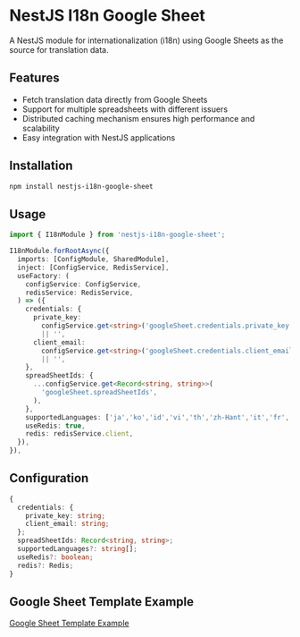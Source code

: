 # NestJS I18n Google Sheet

A NestJS module for internationalization (i18n) using Google Sheets as the source for translation data.

## Features

- Fetch translation data directly from Google Sheets
- Support for multiple spreadsheets with different issuers
- Distributed caching mechanism ensures high performance and scalability
- Easy integration with NestJS applications

## Installation

```bash
npm install nestjs-i18n-google-sheet
```

## Usage

```typescript
import { I18nModule } from 'nestjs-i18n-google-sheet';

I18nModule.forRootAsync({
  imports: [ConfigModule, SharedModule],
  inject: [ConfigService, RedisService],
  useFactory: (
    configService: ConfigService,
    redisService: RedisService,
  ) => ({
    credentials: {
      private_key:
        configService.get<string>('googleSheet.credentials.private_key')
        || '',
      client_email:
        configService.get<string>('googleSheet.credentials.client_email')
        || '',
    },
    spreadSheetIds: {
      ...configService.get<Record<string, string>>(
        'googleSheet.spreadSheetIds',
      ),
    },
    supportedLanguages: ['ja','ko','id','vi','th','zh-Hant','it','fr','de','tr','ar','pt','es','ru','hi'],
    useRedis: true,
    redis: redisService.client,
  }),
}), 
```

## Configuration

```typescript
{
  credentials: {
    private_key: string;
    client_email: string;
  };
  spreadSheetIds: Record<string, string>;
  supportedLanguages?: string[];
  useRedis?: boolean;
  redis?: Redis;
}
```

## Google Sheet Template Example

[Google Sheet Template Example](https://docs.google.com/spreadsheets/d/1bsbDPWfYWyfp6UOfG3hXMQSOtkygEZa2_J2ewO2vuBo/edit?gid=0#gid=0)





